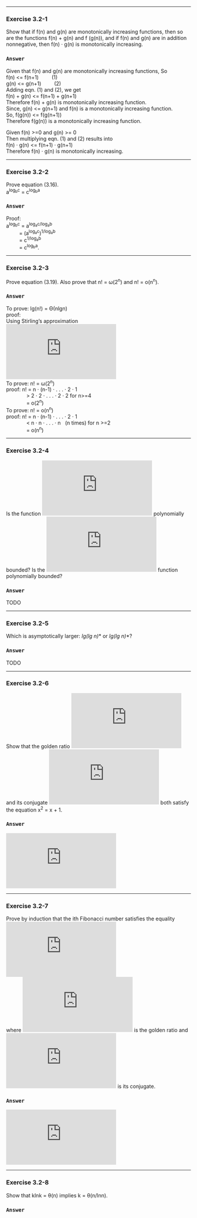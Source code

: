 ***
### Exercise 3.2-1
Show that if f(n) and g(n) are monotonically increasing functions, then so are the functions f(n) + g(n) and f (g(n)), and if f(n) and g(n) 
are in addition nonnegative, then f(n) · g(n) is monotonically increasing.
### `Answer`
Given that f(n) and g(n) are monotonically increasing functions, So  
f(n) <= f(n+1) &nbsp; &nbsp; &nbsp; &nbsp; (1)  
g(n) <= g(n+1) &nbsp; &nbsp; &nbsp; &nbsp; (2)  
Adding eqn. (1) and (2), we get  
f(n) + g(n) <= f(n+1) + g(n+1)  
Therefore f(n) + g(n) is monotonically increasing function.  
Since, g(n) <= g(n+1) and f(n) is a monotonically increasing function.  
So, f(g(n)) <= f(g(n+1))  
Therefore f(g(n)) is a monotonically increasing function.  
  
Given f(n) >=0 and g(n) >= 0  
Then multiplying eqn. (1) and (2) results into  
f(n) · g(n) <= f(n+1) · g(n+1)  
Therefore f(n) · g(n) is monotonically increasing.  

***
### Exercise 3.2-2
Prove equation (3.16).  
a<sup>log<sub>b</sub>c</sup> = c<sup>log<sub>b</sub>a</sup>
### `Answer`
Proof:  
a<sup>log<sub>b</sub>c</sup> = a<sup>log<sub>a</sub>c/log<sub>a</sub>b</sup>  
&nbsp; &nbsp; &nbsp; &nbsp; &nbsp;= (a<sup>log<sub>a</sub>c</sup>)<sup>1/log<sub>a</sub>b</sup>  
&nbsp; &nbsp; &nbsp; &nbsp; &nbsp;= c<sup>1/log<sub>a</sub>b</sup>  
&nbsp; &nbsp; &nbsp; &nbsp; &nbsp;= c<sup>log<sub>b</sub>a</sup>.  

***
### Exercise 3.2-3
Prove equation (3.19). Also prove that n! = ω(2<sup>n</sup>) and n! = o(n<sup>n</sup>).
### `Answer`
To prove: lg(n!) = Θ(nlgn)  
proof:  
Using Stirling’s approximation  
![](https://latex.codecogs.com/png.latex?%5C%5Clg%28n%21%29%20%3D%20lg%5Cleft%20%28%5Csqrt%7B2%5Cpi%20n%7D%5Cleft%20%28%20n/e%20%5Cright%20%29%5E%7Bn%7D%281&plus;%5CTheta%20%281/n%29%29%20%5Cright%20%29%5C%5C%20For%5C%3Blarge%5C%3Bvalues%5C%3Bof%5C%3Bn%2C%5C%3B%5CTheta%20%281/n%29%5Capprox%200%5C%5C%20%3D%20lg%5Cleft%20%28%5Csqrt%7B2%5Cpi%20n%7D%5Cleft%20%28%20n/e%20%5Cright%20%29%5E%7Bn%7D%20%5Cright%20%29%5C%5C%20%3D%20lg%28%5Csqrt%7B2%5Cpi%20%7D%29&plus;lg%5Csqrt%7Bn%7D&plus;lg%28n/e%29%5E%7Bn%7D%5C%5C%20%3D%20lg%28%5Csqrt%7B2%5Cpi%20%7D%29&plus;lg%5Csqrt%7Bn%7D&plus;nlgn-nlge%5C%5C%20%3D%20%5CTheta%20%281%29&plus;%5CTheta%20%28%5Csqrt%7Bn%7D%29&plus;%5CTheta%20%28nlgn%29-%5CTheta%20%28n%29%20%5C%5C%20%3D%20%5CTheta%20%28nlgn%29)  
To prove: n! = ω(2<sup>n</sup>)  
proof: n! = n · (n-1) · . . . · 2 · 1  
&nbsp; &nbsp; &nbsp; &nbsp; &nbsp; &nbsp; &nbsp; > 2 · 2 · . . . · 2 · 2 for n>=4  
&nbsp; &nbsp; &nbsp; &nbsp; &nbsp; &nbsp; &nbsp; = o(2<sup>n</sup>)  
To prove: n! = o(n<sup>n</sup>)  
proof: n! = n · (n-1) · . . . · 2 · 1  
&nbsp; &nbsp; &nbsp; &nbsp; &nbsp; &nbsp; &nbsp; < n · n · . . . · n &nbsp; (n times) for n >=2  
&nbsp; &nbsp; &nbsp; &nbsp; &nbsp; &nbsp; &nbsp; = o(n<sup>n</sup>)  

***
### Exercise 3.2-4
Is the function ![](https://latex.codecogs.com/png.latex?%5Cleft%20%5Clceil%20lgn%20%5Cright%20%5Crceil%21) polynomially bounded? Is the ![](https://latex.codecogs.com/png.latex?%5Cleft%20%5Clceil%20lg%5C%2Clgn%20%5Cright%20%5Crceil%21) function  polynomially bounded?
### `Answer`
TODO  

***
### Exercise 3.2-5
Which is asymptotically larger: **lg(lg* n)** or **lg*(lg n)**?
### `Answer`
TODO

***
### Exercise 3.2-6
Show that the golden ratio ![](https://latex.codecogs.com/png.latex?%5CTheta) and its conjugate ![](https://latex.codecogs.com/png.latex?%5Chat%7B%5CTheta%7D) both satisfy the equation x<sup>2</sup> = x + 1.
### `Answer`
![](https://latex.codecogs.com/png.latex?%5C%5C%5CTheta%20%3D%20%5Cfrac%7B1&plus;%5Csqrt%7B5%7D%7D%7B2%7D%5C%5C%20%5CTheta%20%5E%7B2%7D%3D%5Cleft%20%28%20%5Cfrac%7B1&plus;%5Csqrt%7B5%7D%7D%7B2%7D%20%5Cright%20%29%5E%7B2%7D%5C%5C%20%3D%20%5Cfrac%7B1&plus;5&plus;2%5Ccdot%20%5Csqrt%7B5%7D%7D%7B4%7D%5C%5C%20%3D%20%5Cfrac%7B4&plus;2&plus;2%5Ccdot%20%5Csqrt%7B5%7D%7D%7B4%7D%5C%5C%20%3D%20%5CTheta%20&plus;1%5C%5C%20%5C%5C%20%5Chat%7B%5CTheta%20%7D%20%3D%20%5Cfrac%7B1-%5Csqrt%7B5%7D%7D%7B2%7D%5C%5C%20%5Chat%7B%5CTheta%20%7D%5E%7B2%7D%20%3D%20%5Cleft%20%28%20%5Cfrac%7B1-%5Csqrt%7B5%7D%7D%7B2%7D%20%5Cright%20%29%5E%7B2%7D%5C%5C%20%3D%20%5Cfrac%7B1&plus;5-2%5Ccdot%20%5Csqrt%7B5%7D%7D%7B4%7D%5C%5C%20%3D%20%5Cfrac%7B4&plus;2-2%5Ccdot%20%5Csqrt%7B5%7D%7D%7B4%7D%5C%5C%20%3D%20%5Chat%7B%5CTheta%20%7D&plus;1)  

***
### Exercise 3.2-7
Prove by induction that the ith Fibonacci number satisfies the equality  
![](https://latex.codecogs.com/png.latex?F_%7Bi%7D%20%3D%20%5Cfrac%7B%5CPhi%20%5E%7Bi%7D-%5Chat%7B%5CPhi%20%7D%5E%7Bi%7D%7D%7B%5Csqrt%7B5%7D%7D)  
where ![](https://latex.codecogs.com/gif.latex?%5CPhi) is the golden ratio and ![](https://latex.codecogs.com/gif.latex?%5Chat%7B%5CPhi%20%7D) is its conjugate.
### `Answer`
![](https://latex.codecogs.com/png.latex?%5C%5CF_%7Bi%7D%20%3D%20%5Cfrac%7B%5CPhi%20%5E%7Bi%7D-%5Chat%7B%5CPhi%20%7D%5E%7Bi%7D%7D%7B%5Csqrt%7B5%7D%7D%5C%5C%20F_%7Bi&plus;1%7D%20%3D%20F_%7Bi%7D&plus;F_%7Bi-1%7D%5C%5C%20%3D%5Cfrac%7B%5CPhi%20%5E%7Bi%7D-%5Chat%7B%5CPhi%20%7D%5E%7Bi%7D%7D%7B%5Csqrt%7B5%7D%7D&plus;%5Cfrac%7B%5CPhi%20%5E%7Bi-1%7D-%5Chat%7B%5CPhi%20%7D%5E%7Bi-1%7D%7D%7B%5Csqrt%7B5%7D%7D%5C%5C%20%3D%5Cfrac%7B%5CPhi%20%5E%7Bi%7D&plus;%5CPhi%20%5E%7Bi-1%7D-%28%5Chat%7B%5CPhi%20%7D%5E%7Bi%7D&plus;%5Chat%7B%5CPhi%20%7D%5E%7Bi-1%7D%29%7D%7B%5Csqrt%7B5%7D%7D%5C%5C%20%3D%5Cfrac%7B%5CPhi%20%5E%7Bi-1%7D%28%5CPhi%20&plus;1%29-%5Chat%7B%5CPhi%20%7D%5E%7Bi-1%7D%28%5Chat%7B%5CPhi%20%7D&plus;1%29%7D%7B%5Csqrt%7B5%7D%7D%5C%5C%20%3D%5Cfrac%7B%5CPhi%20%5E%7Bi-1%7D%5Ccdot%20%5CPhi%20%5E%7B2%7D-%5Chat%7B%5CPhi%20%7D%5E%7Bi-1%7D%5Ccdot%20%5Chat%7B%5CPhi%20%7D%5E%7B2%7D%7D%7B%5Csqrt%7B5%7D%7D%5C%5C%20%3D%5Cfrac%7B%5CPhi%20%5E%7Bi&plus;1%7D-%5Chat%7B%5CPhi%20%7D%5E%7Bi&plus;1%7D%7D%7B%5Csqrt%7B5%7D%7D)  

***
### Exercise 3.2-8
Show that klnk = &theta;(n) implies k = &theta;(n/lnn).
### `Answer`
